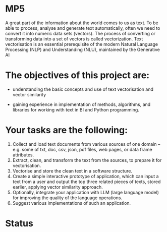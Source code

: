# MP5

A great part of the information about the world comes to us as text. To be able to process, analyse and
generate text automatically, often we need to convert it into numeric data sets (vectors).
The process of converting or transforming data into a set of vectors is called vectorization. Text
vectorisation is an essential prerequisite of the modern Natural Language Processing (NLP) and
Understanding (NLU), maintained by the Generative AI

# The objectives of this project are:

- understanding the basic concepts and use of text vectorisation and vector similarity

- gaining experience in implementation of methods, algorithms, and libraries for working with text
in BI and Python programming.

# Your tasks are the following:

1. Collect and load text documents from various sources of one domain – e.g. some of txt, doc, csv,
 json, pdf files, web pages, or data frame attributes.
2. Extract, clean, and transform the text from the sources, to prepare it for vectorisation.
3. Vectorise and store the clean text in a software structure.
4. Create a simple interactive prototype of application, which can input a text from a user and output
the top three related pieces of texts, stored earlier, applying vector similarity approach.
5. Optionally, integrate your application with LLM (large language model) for improving the quality
of the language operations.
6. Suggest various implementations of such an application.


# Status